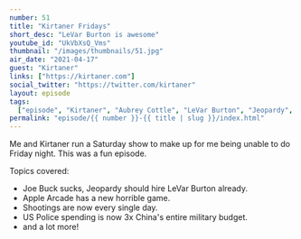```yaml
---
number: 51
title: "Kirtaner Fridays"
short_desc: "LeVar Burton is awesome"
youtube_id: "UkVbXsQ_Vms"
thumbnail: "/images/thumbnails/51.jpg"
air_date: "2021-04-17"
guest: "Kirtaner"
links: ["https://kirtaner.com"]
social_twitter: "https://twitter.com/kirtaner"
layout: episode
tags:
  ["episode", "Kirtaner", "Aubrey Cottle", "LeVar Burton", "Jeopardy", "Apple"]
permalink: "episode/{{ number }}-{{ title | slug }}/index.html"
---
```


Me and Kirtaner run a Saturday show to make up for me being unable to do Friday night. This was a fun episode.

Topics covered:

- Joe Buck sucks, Jeopardy should hire LeVar Burton already.
- Apple Arcade has a new horrible game.
- Shootings are now every single day.
- US Police spending is now 3x China's entire military budget.
- and a lot more!
